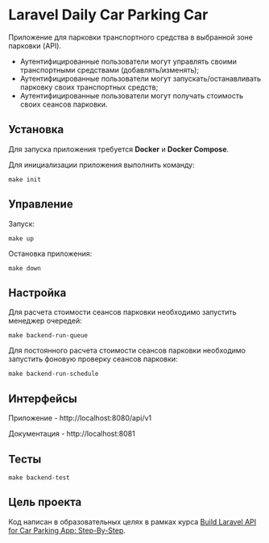 # Laravel Daily Car Parking Car

Приложение для парковки транспортного средства в выбранной зоне парковки (API).

- Аутентифицированные пользователи могут управлять своими транспортными средствами (добавлять/изменять);
- Аутентифицированные пользователи могут запускать/останавливать парковку своих транспортных средств;
- Аутентифицированные пользователи могут получать стоимость своих сеансов парковки.

## Установка

Для запуска приложения требуется **Docker** и **Docker Compose**.

Для инициализации приложения выполнить команду:
```
make init
```

## Управление

Запуск:
```
make up
```

Остановка приложения:

```
make down
```

## Настройка

Для расчета стоимости сеансов парковки необходимо запустить менеджер очередей:

```
make backend-run-queue
```

Для постоянного расчета стоимости сеансов парковки необходимо запустить фоновую проверку сеансов парковки:

```
make backend-run-schedule
```

## Интерфейсы

Приложение - http://localhost:8080/api/v1

Документация - http://localhost:8081

## Тесты

```
make backend-test
```

## Цель проекта

Код написан в образовательных целях в рамках курса [Build Laravel API for Car Parking App: Step-By-Step](https://laraveldaily.com/course/build-laravel-api-step-by-step).
